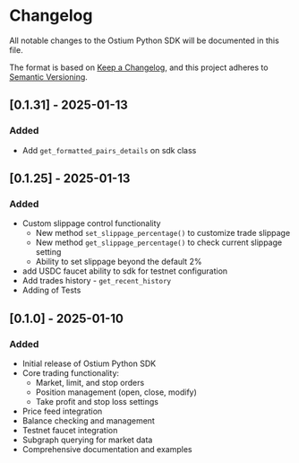 # Changelog

All notable changes to the Ostium Python SDK will be documented in this file.

The format is based on [Keep a Changelog](https://keepachangelog.com/en/1.0.0/),
and this project adheres to [Semantic Versioning](https://semver.org/spec/v2.0.0.html).

## [0.1.31] - 2025-01-13

### Added
- Add `get_formatted_pairs_details` on sdk class

## [0.1.25] - 2025-01-13

### Added
- Custom slippage control functionality
  - New method `set_slippage_percentage()` to customize trade slippage
  - New method `get_slippage_percentage()` to check current slippage setting
  - Ability to set slippage beyond the default 2%
- add USDC faucet ability to sdk for testnet configuration
- Add trades history - `get_recent_history`
- Adding of Tests


## [0.1.0] - 2025-01-10

### Added
- Initial release of Ostium Python SDK
- Core trading functionality:
  - Market, limit, and stop orders
  - Position management (open, close, modify)
  - Take profit and stop loss settings
- Price feed integration
- Balance checking and management
- Testnet faucet integration
- Subgraph querying for market data
- Comprehensive documentation and examples 